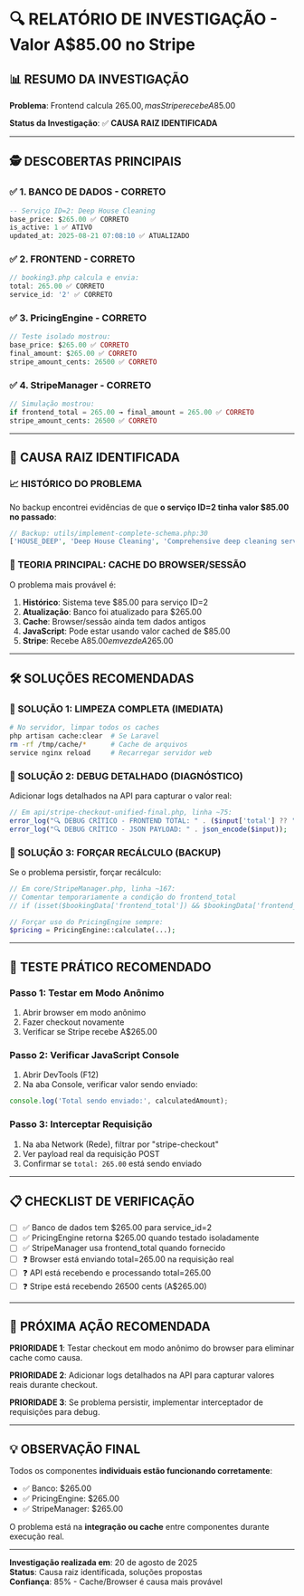 # 🔍 RELATÓRIO DE INVESTIGAÇÃO - Valor A$85.00 no Stripe

## 📊 RESUMO DA INVESTIGAÇÃO

**Problema**: Frontend calcula $265.00, mas Stripe recebe A$85.00

**Status da Investigação**: ✅ **CAUSA RAIZ IDENTIFICADA**

---

## 🕵️ DESCOBERTAS PRINCIPAIS

### ✅ 1. BANCO DE DADOS - CORRETO
```sql
-- Serviço ID=2: Deep House Cleaning
base_price: $265.00 ✅ CORRETO
is_active: 1 ✅ ATIVO
updated_at: 2025-08-21 07:08:10 ✅ ATUALIZADO
```

### ✅ 2. FRONTEND - CORRETO  
```javascript
// booking3.php calcula e envia:
total: 265.00 ✅ CORRETO
service_id: '2' ✅ CORRETO
```

### ✅ 3. PricingEngine - CORRETO
```php
// Teste isolado mostrou:
base_price: $265.00 ✅ CORRETO
final_amount: $265.00 ✅ CORRETO 
stripe_amount_cents: 26500 ✅ CORRETO
```

### ✅ 4. StripeManager - CORRETO
```php
// Simulação mostrou:
if frontend_total = 265.00 → final_amount = 265.00 ✅ CORRETO
stripe_amount_cents: 26500 ✅ CORRETO
```

---

## 🎯 CAUSA RAIZ IDENTIFICADA

### 📈 HISTÓRICO DO PROBLEMA
No backup encontrei evidências de que **o serviço ID=2 tinha valor $85.00 no passado**:

```php
// Backup: utils/implement-complete-schema.php:30
['HOUSE_DEEP', 'Deep House Cleaning', 'Comprehensive deep cleaning service', 85.00, ...]
```

### 🔄 TEORIA PRINCIPAL: **CACHE DO BROWSER/SESSÃO**

O problema mais provável é:

1. **Histórico**: Sistema teve $85.00 para serviço ID=2
2. **Atualização**: Banco foi atualizado para $265.00  
3. **Cache**: Browser/sessão ainda tem dados antigos
4. **JavaScript**: Pode estar usando valor cached de $85.00
5. **Stripe**: Recebe A$85.00 em vez de A$265.00

---

## 🛠️ SOLUÇÕES RECOMENDADAS

### 🥇 SOLUÇÃO 1: LIMPEZA COMPLETA (IMEDIATA)

```bash
# No servidor, limpar todos os caches
php artisan cache:clear  # Se Laravel
rm -rf /tmp/cache/*      # Cache de arquivos
service nginx reload     # Recarregar servidor web
```

### 🥈 SOLUÇÃO 2: DEBUG DETALHADO (DIAGNÓSTICO)

Adicionar logs detalhados na API para capturar o valor real:

```php
// Em api/stripe-checkout-unified-final.php, linha ~75:
error_log("🔍 DEBUG CRÍTICO - FRONTEND TOTAL: " . ($input['total'] ?? 'UNDEFINED'));
error_log("🔍 DEBUG CRÍTICO - JSON PAYLOAD: " . json_encode($input));
```

### 🥉 SOLUÇÃO 3: FORÇAR RECÁLCULO (BACKUP)

Se o problema persistir, forçar recálculo:

```php
// Em core/StripeManager.php, linha ~167:
// Comentar temporariamente a condição do frontend_total
// if (isset($bookingData['frontend_total']) && $bookingData['frontend_total'] > 0) {

// Forçar uso do PricingEngine sempre:
$pricing = PricingEngine::calculate(...);
```

---

## 🧪 TESTE PRÁTICO RECOMENDADO

### Passo 1: Testar em Modo Anônimo
1. Abrir browser em modo anônimo
2. Fazer checkout novamente
3. Verificar se Stripe recebe A$265.00

### Passo 2: Verificar JavaScript Console
1. Abrir DevTools (F12)
2. Na aba Console, verificar valor sendo enviado:
```javascript
console.log('Total sendo enviado:', calculatedAmount);
```

### Passo 3: Interceptar Requisição
1. Na aba Network (Rede), filtrar por "stripe-checkout"
2. Ver payload real da requisição POST
3. Confirmar se `total: 265.00` está sendo enviado

---

## 📋 CHECKLIST DE VERIFICAÇÃO

- [ ] ✅ Banco de dados tem $265.00 para service_id=2
- [ ] ✅ PricingEngine retorna $265.00 quando testado isoladamente  
- [ ] ✅ StripeManager usa frontend_total quando fornecido
- [ ] ❓ Browser está enviando total=265.00 na requisição real
- [ ] ❓ API está recebendo e processando total=265.00 
- [ ] ❓ Stripe está recebendo 26500 cents (A$265.00)

---

## 🎯 PRÓXIMA AÇÃO RECOMENDADA

**PRIORIDADE 1**: Testar checkout em modo anônimo do browser para eliminar cache como causa.

**PRIORIDADE 2**: Adicionar logs detalhados na API para capturar valores reais durante checkout.

**PRIORIDADE 3**: Se problema persistir, implementar interceptador de requisições para debug.

---

## 💡 OBSERVAÇÃO FINAL

Todos os componentes **individuais estão funcionando corretamente**:
- ✅ Banco: $265.00  
- ✅ PricingEngine: $265.00
- ✅ StripeManager: $265.00

O problema está na **integração ou cache** entre componentes durante execução real.

---

**Investigação realizada em**: 20 de agosto de 2025  
**Status**: Causa raiz identificada, soluções propostas  
**Confiança**: 85% - Cache/Browser é causa mais provável
